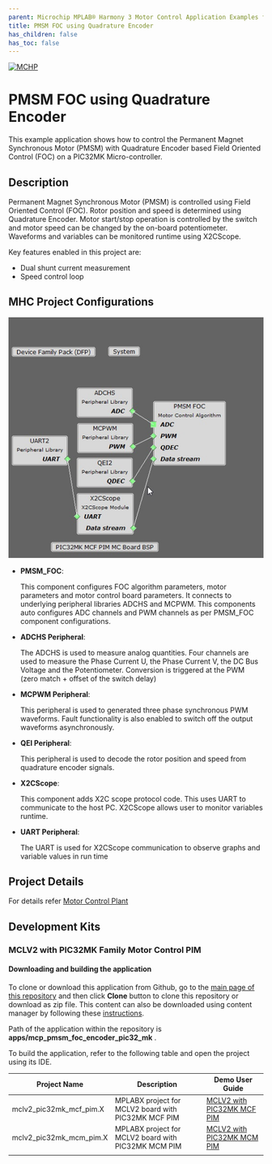 ```yaml
---
parent: Microchip MPLAB® Harmony 3 Motor Control Application Examples for PIC32MK family
title: PMSM FOC using Quadrature Encoder
has_children: false
has_toc: false
---
```


[![MCHP](https://www.microchip.com/ResourcePackages/Microchip/assets/dist/images/logo.png)](https://www.microchip.com)

# PMSM FOC using Quadrature Encoder

This example application shows how to control the Permanent Magnet Synchronous Motor (PMSM) with Quadrature Encoder based Field Oriented Control (FOC) on a PIC32MK Micro-controller. 

## Description

Permanent Magnet Synchronous Motor (PMSM) is controlled using Field Oriented Control (FOC). Rotor position and speed is determined using Quadrature Encoder. Motor start/stop operation is controlled by the switch and motor speed can be changed by the on-board potentiometer. Waveforms and variables can be monitored runtime using X2CScope. 

Key features enabled in this project are:

- Dual shunt current measurement
- Speed control loop


## MHC Project Configurations

![MHC Project Graph](images/project_graph.jpg)

- **PMSM_FOC**: 

    This component configures FOC algorithm parameters, motor parameters and motor control board parameters. It connects to underlying peripheral libraries ADCHS and MCPWM. This components auto configures ADC channels and PWM channels as per PMSM_FOC component configurations. 
- **ADCHS Peripheral**: 

    The ADCHS is used to measure analog quantities. Four channels are used to measure the Phase Current U, the Phase Current V, the DC Bus Voltage and the Potentiometer. Conversion is triggered at the PWM (zero match + offset of the switch delay) 
- **MCPWM Peripheral**: 

    This peripheral is used to generated three phase synchronous PWM waveforms. Fault functionality is also enabled to switch off the output waveforms asynchronously.
- **QEI Peripheral**:
        
    This peripheral is used to decode the rotor position and speed from quadrature encoder signals.    
- **X2CScope**: 

    This component adds X2C scope protocol code. This uses UART to communicate to the host PC. X2CScope allows user to monitor variables runtime.
- **UART Peripheral**: 

    The UART is used for X2CScope communication to observe graphs and variable values in run time 

## Project Details
For details refer [Motor Control Plant](https://microchip-mplab-harmony.github.io/motor_control/algorithms/pmsm_foc/mc_plant_docs/introduction.md)

## Development Kits

### MCLV2 with PIC32MK Family Motor Control PIM
#### Downloading and building the application

To clone or download this application from Github, go to the [main page of this repository](https://github.com/Microchip-MPLAB-Harmony/mc_apps_pic32_mk) and then click **Clone** button to clone this repository or download as zip file.
This content can also be downloaded using content manager by following these [instructions](https://github.com/Microchip-MPLAB-Harmony/contentmanager/wiki).

Path of the application within the repository is **apps/mcp_pmsm_foc_encoder_pic32_mk** .

To build the application, refer to the following table and open the project using its IDE.

| Project Name            | Description                                    | Demo User Guide |
| ----------------------- | ---------------------------------------------- |--------------------|
| mclv2_pic32mk_mcf_pim.X | MPLABX project for MCLV2 board with PIC32MK MCF PIM |[MCLV2 with PIC32MK MCF PIM](../docs/mclv2_pic32mk_mcf_pim_sensored.md)|
| mclv2_pic32mk_mcm_pim.X | MPLABX project for MCLV2 board with PIC32MK MCM PIM |[MCLV2 with PIC32MK MCM PIM](../docs/mclv2_pic32mk_mcm_pim_sensored.md)|
||||
